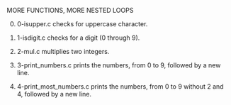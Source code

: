 MORE FUNCTIONS, MORE NESTED LOOPS

0. 0-isupper.c checks for uppercase character.

1. 1-isdigit.c checks for a digit (0 through 9).

2. 2-mul.c multiplies two integers.

3. 3-print_numbers.c prints the numbers, from 0 to 9, followed by a new line.

4. 4-print_most_numbers.c prints the numbers, from 0 to 9 without 2 and 4, followed by a new line.